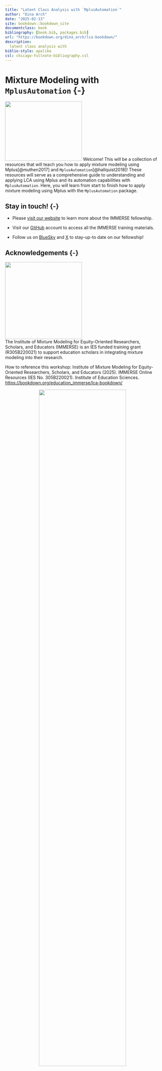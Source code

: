 ```yaml
--- 
title: "Latent Class Analysis with `MplusAutomation`"
author: "Dina Arch"
date: "2025-02-13"
site: bookdown::bookdown_site
documentclass: book
bibliography: [book.bib, packages.bib]
url: "https://bookdown.org/dina_arch/lca-bookdown/"
description: 
  latent class analysis with 
biblio-style: apalike
csl: chicago-fullnote-bibliography.csl
---
```


# Mixture Modeling with `MplusAutomation` {-}

<img src="images/immerse_hex.png" class="cover" width="250" height="193"/> Welcome! This will be a collection of resources that will teach you how to apply mixture modeling using Mplus[@muthen2017] and `MplusAutomation`[@hallquist2018]! These resources will serve as a comprehensive guide to understanding and applying LCA using Mplus and its automation capabilities with `MplusAutomation`. Here, you will learn from start to finish how to apply mixture modeling using Mplus with the `MplusAutomation` package.

## Stay in touch! {-}

-   Please [visit our website](https://immerse.education.ucsb.edu/) to learn more about the IMMERSE fellowship.

-   Visit our [GitHub](https://github.com/immerse-ucsb) account to access all the IMMERSE training materials.

-   Follow us on [BlueSky](https://bsky.app/profile/immerse-ucsb.bsky.social) and [X](https://twitter.com/IMMERSE_UCSB) to stay-up-to date on our fellowship!


## Acknowledgements {-}

<div><img src="images/ies_logo.jpg" class="cover" width = "250" /></div>The Institute of Mixture Modeling for Equity-Oriented Researchers, Scholars, and Educators (IMMERSE) is an IES funded training grant (R305B220021) to support education scholars in integrating mixture modeling into their research.

How to reference this workshop: Institute of Mixture Modeling for Equity-Oriented Researchers, Scholars, and Educators (2025).
IMMERSE Online Resources (IES No. 305B220021).
Institute of Education Sciences.
<https://bookdown.org/education_immerse/lca-bookdown/>

<div style="text-align: center;"><img src="images/ucsb_logo.png" width="75%" /></div>

<!--chapter:end:index.Rmd-->

---
editor_options:
  markdown:
    wrap: sentence
---




# Introduction to R and RStudio

------------------------------------------------------------------------

This walkthrough is presented by the IMMERSE team and will go through some common tasks carried out in R.
There are many free resources available to get started with R and RStudio.
One of our favorites is [*R for Data Science*](https://r4ds.had.co.nz/).

------------------------------------------------------------------------

-   *R*[@rcore2017] is a free, open-source programming language and environment widely used for statistical computing, data analysis, and data visualization.

-   *RStudio*[@rstudio2020] is an integrated development environment (IDE) for R, providing an intuitive interface that makes coding, visualization, and project management more accessible.

-   *Mplus*[@muthen2017] is a statistical modeling program used for analyzing complex data, such as latent variable models, structural equation modeling, and growth modeling.
    This book uses an R package called `MplusAutomation` to automate the process of running models, extracting results, and generating data visualizations.

------------------------------------------------------------------------

## Installation

------------------------------------------------------------------------

### Step 0: Install R, RStudio, and Mplus

[Here](https://posit.co/download/rstudio-desktop/) you will find a guide to installing both R and R Studio.
You can also install Mplus [here](https://www.statmodel.com/orderonline/).

*Note*: The installation of Mplus requires a paid license with the mixture add-on.
IMMERSE fellows will be given their own copy of Mplus for use during the one year training.

------------------------------------------------------------------------

## Set-up

------------------------------------------------------------------------

### Step 1: Create a new R-project in RStudio

R-projects help us organize our folders , filepaths, and scripts.
To create a new R project:

-   File --\> New Project...

Click "New Directory" --\> New Project --\> Name your project

### Step 2: Create an R-markdown document

An R-markdown file provides an authoring framework for data science that allows us to organize our reports using texts and code chunks.
This document you are reading was made using R-markdown!

To create an R-markdown:

-   File --\> New File --\> R Markdown...

In the window that pops up, give the R-markdown a title such as "**Introduction to R and RStudio**" Click "OK." You should see a new markdown with some example text and code chunks.
We want a clean document to start off with so delete everything from line 10 down.
Go ahead and save this document in your R Project folder.

### Step 3: Load packages

Your first code chunk in any given markdown should be the packages you will be using.
To insert a code chunk, etiher use the keyboard shortcut ctrl + alt + i or Code --\> Insert Chunk or click the green box with the letter C on it.
There are a few packages we want our markdown to read in:


``` r
library(psych) # describe()
library(here) #helps with filepaths
library(gt) # create tables
library(tidyverse) #collection of R packages designed for data science
```

As a reminder, if a function does not work and you receive an error like this: `could not find function "random_function"`; or if you try to load a package and you receive an error like this: `` there is no package called `random_package` `` , then you will need to install the package using `install.packages("random_package")` in the console (the bottom-left window in R studio).
Once you have installed the package you will *never* need to install it again, however you must *always* load in the packages at the beginning of your R markdown using `library(random_package)`, as shown in this document.

The style of code and package we will be using is called [`tidyverse`](https://www.tidyverse.org/)[@wickham2019] .
Most functions are within the `tidyverse` package and if not, I've indicated the packages used in the code chunk above.

------------------------------------------------------------------------

## Explore the data

------------------------------------------------------------------------

### Step 4: Read in data

To demonstrate mixture modeling in the training program and online resource components of the IES grant we utilize the *Civil Rights Data Collection (CRDC)* (CRDC) data repository.
The CRDC is a federally mandated school-level data collection effort that occurs every other year.
This public data is currently available for selected latent class indicators across 4 years (2011, 2013, 2015, 2017) and all US states.
In this example, we use the Arizona state sample.
We utilize six focal indicators which constitute the latent class model in our example; three variables which report on harassment/bullying in schools based on disability, race, or sex, and three variables on full-time equivalent school staff hires (counselor, psychologist, law enforcement).
This data source also includes covariates on a variety of subjects and distal outcomes reported in 2018 such as math/reading assessments and graduation rates.

\begin{table}[!t]
\caption*{
{\large LCA indicators\textsuperscript{\textit{1}}}
} 
\fontsize{12.0pt}{14.4pt}\selectfont
\begin{tabular*}{0.75\linewidth}{@{\extracolsep{\fill}}lll}
\toprule
Name & Label & Values \\ 
\midrule\addlinespace[2.5pt]
leaid & District Identification Code &  \\ 
ncessch & School Identification Code &  \\ 
report\_dis & Number of students harassed or bullied on the basis of disability & 0 = No reported incidents, 1 = At least one reported incident \\ 
report\_race & Number of students harassed or bullied on the basis of race, color, or national origin & 0 = No reported incidents, 1 = At least one reported incident \\ 
report\_sex & Number of students harassed or bullied on the basis of sex & 0 = No reported incidents, 1 = At least one reported incident \\ 
counselors\_fte & Number of full time equivalent counselors hired as school staff & 0 = No staff present, 1 = At least one staff present \\ 
report\_sex & Number of full time equivalent psychologists hired as school staff & 0 = No staff present, 1 = At least one staff present \\ 
counselors\_fte & Number of full time equivalent law enforcement officers hired as school staff & 0 = No staff present, 1 = At least one staff present \\ 
\bottomrule
\end{tabular*}
\begin{minipage}{\linewidth}
\textsuperscript{\textit{1}}Civil Rights Data Collection (CRDC)\\
\end{minipage}
\end{table}


**To read in data in R**:


``` r
data <- read_csv(here("data", "crdc_lca_data.csv")) 
```

**Ways to view data in R**:

1. click on the data in your Global Environment (upper right pane) or use...


``` r
View(data)
```

2. `summary()` gives basic summary statistics & shows number of NA values (great for checking that data has been read in correctly)


``` r
summary(data)
#>     leaid             ncessch            report_dis    
#>  Length:2027        Length:2027        Min.   :0.0000  
#>  Class :character   Class :character   1st Qu.:0.0000  
#>  Mode  :character   Mode  :character   Median :0.0000  
#>                                        Mean   :0.0425  
#>                                        3rd Qu.:0.0000  
#>                                        Max.   :1.0000  
#>                                        NA's   :27      
#>   report_race      report_sex   counselors_fte  
#>  Min.   :0.000   Min.   :0.00   Min.   :0.0000  
#>  1st Qu.:0.000   1st Qu.:0.00   1st Qu.:0.0000  
#>  Median :0.000   Median :0.00   Median :0.0000  
#>  Mean   :0.103   Mean   :0.17   Mean   :0.4595  
#>  3rd Qu.:0.000   3rd Qu.:0.00   3rd Qu.:1.0000  
#>  Max.   :1.000   Max.   :1.00   Max.   :1.0000  
#>  NA's   :27      NA's   :27     NA's   :27      
#>    psych_fte         law_fte      
#>  Min.   :0.0000   Min.   :0.0000  
#>  1st Qu.:0.0000   1st Qu.:0.0000  
#>  Median :0.0000   Median :0.0000  
#>  Mean   :0.4742   Mean   :0.1255  
#>  3rd Qu.:1.0000   3rd Qu.:0.0000  
#>  Max.   :1.0000   Max.   :1.0000  
#>  NA's   :30       NA's   :27
```

3. `names()` provides a list of column names. Very useful if you don't have them memorized!


``` r
names(data)
#> [1] "leaid"          "ncessch"        "report_dis"    
#> [4] "report_race"    "report_sex"     "counselors_fte"
#> [7] "psych_fte"      "law_fte"
```

4. head() prints the top 6 rows of the dataframe


``` r
head(data)
#> # A tibble: 6 x 8
#>   leaid   ncessch      report_dis report_race report_sex
#>   <chr>   <chr>             <dbl>       <dbl>      <dbl>
#> 1 0400001 040000100120          0           0          0
#> 2 0400001 040000100616          0           0          1
#> 3 0400001 040000101204          0           0          1
#> 4 0400001 040000101871          0           1          1
#> 5 0400001 040000101872          0           0          0
#> 6 0400001 040000102344          0           0          0
#> # i 3 more variables: counselors_fte <dbl>,
#> #   psych_fte <dbl>, law_fte <dbl>
```


### Step 5: Descriptive Statistics

Let's look at descriptive statistics for each variable.
Because looking at the ID variables' (`leaid`) and (`necessch`) descriptives is unnecessary, we use `select()` to remove the variable by using the minus (`-`) sign:


``` r
data %>% 
  select(-leaid, -ncessch) %>% 
  summary()
#>    report_dis      report_race      report_sex  
#>  Min.   :0.0000   Min.   :0.000   Min.   :0.00  
#>  1st Qu.:0.0000   1st Qu.:0.000   1st Qu.:0.00  
#>  Median :0.0000   Median :0.000   Median :0.00  
#>  Mean   :0.0425   Mean   :0.103   Mean   :0.17  
#>  3rd Qu.:0.0000   3rd Qu.:0.000   3rd Qu.:0.00  
#>  Max.   :1.0000   Max.   :1.000   Max.   :1.00  
#>  NA's   :27       NA's   :27      NA's   :27    
#>  counselors_fte     psych_fte         law_fte      
#>  Min.   :0.0000   Min.   :0.0000   Min.   :0.0000  
#>  1st Qu.:0.0000   1st Qu.:0.0000   1st Qu.:0.0000  
#>  Median :0.0000   Median :0.0000   Median :0.0000  
#>  Mean   :0.4595   Mean   :0.4742   Mean   :0.1255  
#>  3rd Qu.:1.0000   3rd Qu.:1.0000   3rd Qu.:0.0000  
#>  Max.   :1.0000   Max.   :1.0000   Max.   :1.0000  
#>  NA's   :27       NA's   :30       NA's   :27
```

Alternatively, we can use the `psych::describe()` function to give more information:


``` r
data %>% 
  select(-leaid, -ncessch) %>% 
  describe()
#>                vars    n mean   sd median trimmed mad min
#> report_dis        1 2000 0.04 0.20      0    0.00   0   0
#> report_race       2 2000 0.10 0.30      0    0.00   0   0
#> report_sex        3 2000 0.17 0.38      0    0.09   0   0
#> counselors_fte    4 2000 0.46 0.50      0    0.45   0   0
#> psych_fte         5 1997 0.47 0.50      0    0.47   0   0
#> law_fte           6 2000 0.13 0.33      0    0.03   0   0
#>                max range skew kurtosis   se
#> report_dis       1     1 4.53    18.55 0.00
#> report_race      1     1 2.61     4.82 0.01
#> report_sex       1     1 1.76     1.08 0.01
#> counselors_fte   1     1 0.16    -1.97 0.01
#> psych_fte        1     1 0.10    -1.99 0.01
#> law_fte          1     1 2.26     3.11 0.01
```

What if we want to look at a subset of the data?
For example, what if we want to subset the data to observe a specific school district?
(`leaid`) We can use `tidyverse::filter()` to subset the data using certain criteria.


``` r
data %>% 
  filter(leaid == "0408800") %>% 
  describe() 
#>                vars  n  mean    sd median trimmed   mad min
#> leaid*            1 86  1.00  0.00    1.0    1.00  0.00   1
#> ncessch*          2 86 43.50 24.97   43.5   43.50 31.88   1
#> report_dis        3 86  0.05  0.21    0.0    0.00  0.00   0
#> report_race       4 86  0.15  0.36    0.0    0.07  0.00   0
#> report_sex        5 86  0.19  0.39    0.0    0.11  0.00   0
#> counselors_fte    6 86  0.95  0.21    1.0    1.00  0.00   0
#> psych_fte         7 86  0.19  0.39    0.0    0.11  0.00   0
#> law_fte           8 86  0.14  0.35    0.0    0.06  0.00   0
#>                max range  skew kurtosis   se
#> leaid*           1     0   NaN      NaN 0.00
#> ncessch*        86    85  0.00    -1.24 2.69
#> report_dis       1     1  4.23    16.10 0.02
#> report_race      1     1  1.91     1.68 0.04
#> report_sex       1     1  1.59     0.52 0.04
#> counselors_fte   1     1 -4.23    16.10 0.02
#> psych_fte        1     1  1.59     0.52 0.04
#> law_fte          1     1  2.04     2.21 0.04


#You can use any operator to filter: >, <, ==, >=, etc.
```

Since we have binary data (0,1), it would be helpful to look at the proportions:


``` r
data %>% 
  drop_na() %>% 
  pivot_longer(report_dis:law_fte, names_to = "variable") %>% 
  group_by(variable) %>% 
  summarise(prop = sum(value)/n(),
            n = n()) %>%
  arrange(desc(prop))
#> # A tibble: 6 x 3
#>   variable         prop     n
#>   <chr>           <dbl> <int>
#> 1 psych_fte      0.481   1970
#> 2 counselors_fte 0.459   1970
#> 3 report_sex     0.173   1970
#> 4 law_fte        0.127   1970
#> 5 report_race    0.105   1970
#> 6 report_dis     0.0431  1970
```

<div style="text-align: center;"><img src="images/ucsb_logo.png" width="75%" /></div>

<!--chapter:end:01-intro-r.Rmd-->





# Introduction to `MplusAutomation`

---

 `MplusAutomation`[@hallquist2018] is designed to streamline the use of Mplus, a powerful statistical software for modeling complex data developed by Muthen and Muten (https://www.statmodel.com). With `MplusAutomation`, researchers can automate the process of estimating latent variable models, running batches of models, extracting results, and generating data visualizations - all within the R environment. 

--- 

**WHAT?**

-   `MplusAutomation` is an `R` package
-   It "wraps around" the `Mplus` program
-   Requires both `R` & `Mplus` software
-   Requires learning some basics of 2 programming languages
-   Car metaphor: R/Rstudio is the *steering wheel or dashboard* & Mplus is the *engine*

---

**WHY?**

-   `MplusAutomation` can provide clearly organized work procedures in which every research decision can be documented in a single place
-   Increase reproducibility, organization, efficiency, and transparency

---

**HOW?**

-   The interface for MplusAutomation is entirely within R-Studio. You do not need to open Mplus
-   The code presented will be very repetitive by design

---

Below is a template for `mplusObject()` & `mplusModeler()` functions. Use this template to run statistical models with Mplus. 


``` r
m_template  <- mplusObject(
  
  TITLE = 
    "", 
  
  VARIABLE = 
    "",
  
  ANALYSIS = 
    "",
  
  PLOT = 
    "",
  
  OUTPUT = 
    "",
 
  usevariables = colnames(), 
  rdata =  )

m_template_fit <- mplusModeler(m_template, 
                  dataout=here("", ".dat"),
                  modelout=here("", ".inp"),
                  check=TRUE, run = TRUE, hashfilename = FALSE)

```


<div style="text-align: center;"><img src="images/ucsb_logo.png" width="75%" /></div>


<!--chapter:end:02-intro-mplusautomation.Rmd-->





# LCA Enumeration

------------------------------------------------------------------------

Example: Bullying in Schools

------------------------------------------------------------------------

To demonstrate mixture modeling in the training program and online resource components of the IES grant we utilize the *Civil Rights Data Collection (CRDC)*[@usdoe2014] data repository.
The CRDC is a federally mandated school-level data collection effort that occurs every other year.
This public data is currently available for selected latent class indicators across 4 years (2011, 2013, 2015, 2017) and all US states.
In this example, we use the Arizona state sample.
We utilize six focal indicators which constitute the latent class model in our example; three variables which report on harassment/bullying in schools based on disability, race, or sex, and three variables on full-time equivalent school staff hires (counselor, psychologist, law enforcement).
This data source also includes covariates on a variety of subjects and distal outcomes reported in 2018 such as math/reading assessments and graduation rates.

------------------------------------------------------------------------

Load packages


``` r
library(tidyverse)
library(haven)
library(glue)
library(MplusAutomation)
library(here)
library(janitor)
library(gt)
library(cowplot)
library(DiagrammeR) 
```

## Variable Description

\begin{table}[!t]
\caption*{
{\large LCA indicators\textsuperscript{\textit{1}}}
} 
\fontsize{12.0pt}{14.4pt}\selectfont
\begin{tabular*}{0.75\linewidth}{@{\extracolsep{\fill}}lll}
\toprule
Name & Label & Values \\ 
\midrule\addlinespace[2.5pt]
leaid & District Identification Code &  \\ 
ncessch & School Identification Code &  \\ 
report\_dis & Number of students harassed or bullied on the basis of disability & 0 = No reported incidents, 1 = At least one reported incident \\ 
report\_race & Number of students harassed or bullied on the basis of race, color, or national origin & 0 = No reported incidents, 1 = At least one reported incident \\ 
report\_sex & Number of students harassed or bullied on the basis of sex & 0 = No reported incidents, 1 = At least one reported incident \\ 
counselors\_fte & Number of full time equivalent counselors hired as school staff & 0 = No staff present, 1 = At least one staff present \\ 
psych\_fte & Number of full time equivalent psychologists hired as school staff & 0 = No staff present, 1 = At least one staff present \\ 
law\_fte & Number of full time equivalent law enforcement officers hired as school staff & 0 = No staff present, 1 = At least one staff present \\ 
\bottomrule
\end{tabular*}
\begin{minipage}{\linewidth}
\textsuperscript{\textit{1}}Civil Rights Data Collection (CRDC)\\
\end{minipage}
\end{table}



------------------------------------------------------------------------

**Variables have been transformed to be dichotomous indicators using the following coding strategy**

Harassment and bullying count variables are recoded `1` if the school reported at least one incident of harassment (`0` indicates no reported incidents).
On the original scale reported by the CDRC staff variables for full time equivalent employees (FTE) are represented as `1` and part time employees are represented by values between `1` and `0`.
Schools with greater than one staff of the designated type are represented by values greater than 1.
All values greater than zero were recorded as `1s` (e.g., `.5`, `1`,`3`) indicating that the school has a staff present on campus at least part time.
Schools with no staff of the designated type are indicated as `0` for the dichotomous variable.

------------------------------------------------------------------------


\begin{center}\includegraphics{03-enumeration_files/figure-latex/unnamed-chunk-3-1} \end{center}

------------------------------------------------------------------------

## Prepare Data


``` r
df_bully <- read_csv(here("data", "crdc_lca_data.csv")) %>% 
  clean_names() %>% 
  dplyr::select(report_dis, report_race, report_sex, counselors_fte, psych_fte, law_fte) 
```

------------------------------------------------------------------------

## Descriptive Statistics


``` r
# Set up data to find proportions of binary indicators
ds <- df_bully %>% 
  pivot_longer(c(report_dis, report_race, report_sex, counselors_fte, psych_fte, law_fte), names_to = "variable") 


# Create table of variables and counts, then find proportions and round to 3 decimal places
prop_df <- ds %>%
  count(variable, value) %>%
  group_by(variable) %>%
  mutate(prop = n / sum(n)) %>%
  ungroup() %>%
  mutate(prop = round(prop, 3))


# Make it a gt() table
prop_table <- prop_df %>% 
  gt(groupname_col = "variable", rowname_col = "value") %>%
  tab_stubhead(label = md("*Values*")) %>%
  tab_header(
    md(
      "Variable Proportions"
    )
  ) %>%
  cols_label(
    variable = md("*Variable*"),
    value = md("*Value*"),
    n = md("*N*"),
    prop = md("*Proportion*")
  ) 
  
prop_table
```

\begin{table}[!t]
\caption*{
{\large Variable Proportions}
} 
\fontsize{12.0pt}{14.4pt}\selectfont
\begin{tabular*}{\linewidth}{@{\extracolsep{\fill}}l|rr}
\toprule
\emph{Values} & \emph{N} & \emph{Proportion} \\ 
\midrule\addlinespace[2.5pt]
\multicolumn{3}{l}{counselors\_fte} \\[2.5pt] 
\midrule\addlinespace[2.5pt]
0 & 1081 & 0.533 \\ 
1 & 919 & 0.453 \\ 
NA & 27 & 0.013 \\ 
\midrule\addlinespace[2.5pt]
\multicolumn{3}{l}{law\_fte} \\[2.5pt] 
\midrule\addlinespace[2.5pt]
0 & 1749 & 0.863 \\ 
1 & 251 & 0.124 \\ 
NA & 27 & 0.013 \\ 
\midrule\addlinespace[2.5pt]
\multicolumn{3}{l}{psych\_fte} \\[2.5pt] 
\midrule\addlinespace[2.5pt]
0 & 1050 & 0.518 \\ 
1 & 947 & 0.467 \\ 
NA & 30 & 0.015 \\ 
\midrule\addlinespace[2.5pt]
\multicolumn{3}{l}{report\_dis} \\[2.5pt] 
\midrule\addlinespace[2.5pt]
0 & 1915 & 0.945 \\ 
1 & 85 & 0.042 \\ 
NA & 27 & 0.013 \\ 
\midrule\addlinespace[2.5pt]
\multicolumn{3}{l}{report\_race} \\[2.5pt] 
\midrule\addlinespace[2.5pt]
0 & 1794 & 0.885 \\ 
1 & 206 & 0.102 \\ 
NA & 27 & 0.013 \\ 
\midrule\addlinespace[2.5pt]
\multicolumn{3}{l}{report\_sex} \\[2.5pt] 
\midrule\addlinespace[2.5pt]
0 & 1660 & 0.819 \\ 
1 & 340 & 0.168 \\ 
NA & 27 & 0.013 \\ 
\bottomrule
\end{tabular*}
\end{table}


Save as image


``` r
gtsave(prop_table, here("figures", "prop_table.png"))
```

------------------------------------------------------------------------

## Enumeration

This code uses the `mplusObject` function in the `MplusAutomation` package and saves all model runs in the `enum` folder.


``` r

lca_6  <- lapply(1:6, function(k) {
  lca_enum  <- mplusObject(
      
    TITLE = glue("{k}-Class"), 
  
    VARIABLE = glue(
    "categorical = report_dis-law_fte; 
     usevar = report_dis-law_fte;
     classes = c({k}); "),
  
  ANALYSIS = 
   "estimator = mlr; 
    type = mixture;
    starts = 200 100; 
    processors = 10;",
  
  OUTPUT = "sampstat residual tech11 tech14;",
  
  PLOT = 
    "type = plot3; 
    series = report_dis-law_fte(*);",
  
  usevariables = colnames(df_bully),
  rdata = df_bully)

lca_enum_fit <- mplusModeler(lca_enum, 
                            dataout=glue(here("enum", "bully.dat")),
                            modelout=glue(here("enum", "c{k}_bully.inp")) ,
                            check=TRUE, run = TRUE, hashfilename = FALSE)
})

```

**IMPORTANT**: Before moving forward, make sure to open each output document to ensure models were estimated normally. 

------------------------------------------------------------------------

## Table of Fit

First, extract data:


``` r
# 
output_bully <- readModels(here("enum"), filefilter = "bully", quiet = TRUE)

enum_extract <- LatexSummaryTable(
  output_bully,
  keepCols = c(
    "Title",
    "Parameters",
    "LL",
    "BIC",
    "aBIC",
    "BLRT_PValue",
    "T11_VLMR_PValue",
    "Observations"
  ),
  sortBy = "Title"
) 


allFit <- enum_extract %>%
  mutate(CAIC = -2 * LL + Parameters * (log(Observations) + 1)) %>%
  mutate(AWE = -2 * LL + 2 * Parameters * (log(Observations) + 1.5)) %>%
  mutate(SIC = -.5 * BIC) %>%
  mutate(expSIC = exp(SIC - max(SIC))) %>%
  mutate(BF = exp(SIC - lead(SIC))) %>%
  mutate(cmPk = expSIC / sum(expSIC)) %>%
  dplyr::select(1:5, 9:10, 6:7, 13, 14) %>%
  arrange(Parameters)
```

Then, create table:


``` r
fit_table1 <- allFit %>%
  gt() %>%
  tab_header(title = md("**Model Fit Summary Table**")) %>%
  cols_label(
    Title = "Classes",
    Parameters = md("Par"),
    LL = md("*LL*"),
    T11_VLMR_PValue = "VLMR",
    BLRT_PValue = "BLRT",
    BF = md("BF"),
    cmPk = md("*cmPk*")
  ) %>%
  tab_footnote(
    footnote = md(
      "*Note.* Par = Parameters; *LL* = model log likelihood;
BIC = Bayesian information criterion;
aBIC = sample size adjusted BIC; CAIC = consistent Akaike information criterion;
AWE = approximate weight of evidence criterion;
BLRT = bootstrapped likelihood ratio test p-value;
VLMR = Vuong-Lo-Mendell-Rubin adjusted likelihood ratio test p-value;
*cmPk* = approximate correct model probability."
    ),
locations = cells_title()
  ) %>%
  tab_options(column_labels.font.weight = "bold") %>%
  fmt_number(c(3:7),
             decimals = 2) %>%
  sub_missing(1:11,
              missing_text = "--") %>%
  fmt(
    c(8:9, 11),
    fns = function(x)
      ifelse(x < 0.001, "<.001",
             scales::number(x, accuracy = .01))
  ) %>%
  fmt(
    10,
    fns = function (x)
      ifelse(x > 100, ">100",
             scales::number(x, accuracy = .01))
  ) %>%  
  tab_style(
    style = list(
      cell_text(weight = "bold")
      ),
    locations = list(cells_body(
     columns = BIC,
     row = BIC == min(BIC[c(1:6)]) # Change this to the number of classes you are evaluating
    ),
    cells_body(
     columns = aBIC,
     row = aBIC == min(aBIC[1:6])
    ),
    cells_body(
     columns = CAIC,
     row = CAIC == min(CAIC[1:6])
    ),
    cells_body(
     columns = AWE,
     row = AWE == min(AWE[1:6])
    ),
    cells_body(
     columns = cmPk,
     row =  cmPk == max(cmPk[1:6])
     ),    
    cells_body(
     columns = BF,
     row =  BF > 10),
    cells_body( 
     columns =  T11_VLMR_PValue,
     row =  ifelse(T11_VLMR_PValue < .05 & lead(T11_VLMR_PValue) > .05, T11_VLMR_PValue < .05, NA)),
    cells_body(
     columns =  BLRT_PValue,
     row =  ifelse(BLRT_PValue < .05 & lead(BLRT_PValue) > .05, BLRT_PValue < .05, NA))
  )
)

fit_table1
```

\begin{table}[!t]
\caption*{
{\large \textbf{Model Fit Summary Table}\textsuperscript{\textit{1}}}
} 
\fontsize{12.0pt}{14.4pt}\selectfont
\begin{tabular*}{\linewidth}{@{\extracolsep{\fill}}lrrrrrrrrrr}
\toprule
Classes & Par & \emph{LL} & BIC & aBIC & CAIC & AWE & BLRT & VLMR & BF & \emph{cmPk} \\ 
\midrule\addlinespace[2.5pt]
1-Class & 6 & -5,443.41 & 10,932.50 & 10,913.44 & 10,938.50 & 10,996.19 & – & – & 0.00 & <.001 \\ 
2-Class & 13 & -5,194.14 & 10,487.26 & 10,445.96 & 10,500.26 & 10,625.24 & <.001 & <.001 & 0.00 & <.001 \\ 
3-Class & 20 & -5,122.48 & {\bfseries 10,397.24} & {\bfseries 10,333.70} & {\bfseries 10,417.24} & {\bfseries 10,609.53} & <.001 & <.001 & {\bfseries >100} & {\bfseries 1.00} \\ 
4-Class & 27 & -5,111.76 & 10,429.10 & 10,343.32 & 10,456.10 & 10,715.69 & {\bfseries <.001} & {\bfseries 0.01} & {\bfseries >100} & <.001 \\ 
5-Class & 34 & -5,105.59 & 10,470.07 & 10,362.04 & 10,504.06 & 10,830.95 & 0.29 & 0.18 & {\bfseries >100} & <.001 \\ 
6-Class & 41 & -5,099.88 & 10,511.95 & 10,381.69 & 10,552.95 & 10,947.14 & 0.38 & 0.18 & – & <.001 \\ 
\bottomrule
\end{tabular*}
\begin{minipage}{\linewidth}
\textsuperscript{\textit{1}}\emph{Note.} Par = Parameters; \emph{LL} = model log likelihood;
BIC = Bayesian information criterion;
aBIC = sample size adjusted BIC; CAIC = consistent Akaike information criterion;
AWE = approximate weight of evidence criterion;
BLRT = bootstrapped likelihood ratio test p-value;
VLMR = Vuong-Lo-Mendell-Rubin adjusted likelihood ratio test p-value;
\emph{cmPk} = approximate correct model probability.\\
\end{minipage}
\end{table}


------------------------------------------------------------------------

Save table


``` r
gtsave(fit_table1, here("figures", "fit_table.png"))
```

------------------------------------------------------------------------

## Information Criteria Plot


``` r
allFit %>%
  dplyr::select(2:7) %>%
  rowid_to_column() %>%
  pivot_longer(`BIC`:`AWE`,
               names_to = "Index",
               values_to = "ic_value") %>%
  mutate(Index = factor(Index,
                        levels = c ("AWE", "CAIC", "BIC", "aBIC"))) %>%
  ggplot(aes(
    x = rowid,
    y = ic_value,
    color = Index,
    shape = Index,
    group = Index,
    lty = Index
  )) +
  geom_point(size = 2.0) + geom_line(linewidth = .8) +
  scale_x_continuous(breaks = 1:nrow(allFit)) +
  scale_colour_grey(end = .5) +
  theme_cowplot() +
  labs(x = "Number of Classes", y = "Information Criteria Value", title = "Information Criteria") +
  theme(
    text = element_text(family = "serif", size = 12),
    legend.text = element_text(family="serif", size=12),
    legend.key.width = unit(3, "line"),
    legend.title = element_blank(),
    legend.position = "top"  
  )
```

![](03-enumeration_files/figure-latex/unnamed-chunk-11-1.pdf)<!-- --> 

------------------------------------------------------------------------

Save figure


``` r
ggsave(here("figures", "info_criteria.png"), dpi=300, height=5, width=7, units="in")
```

------------------------------------------------------------------------

## Compare Class Solutions

Compare probability plots for $K = 1:6$ class solutions


``` r
model_results <- data.frame()

for (i in 1:length(output_bully)) {
  
  temp <- output_bully[[i]]$parameters$probability.scale %>%                                       
    mutate(model = paste(i,"-Class Model"))                                                  
  
  model_results <- rbind(model_results, temp)
}

rm(temp)

compare_plot <-
  model_results %>%
  filter(category == 2) %>%
  dplyr::select(est, model, LatentClass, param) %>%
  mutate(param = as.factor(str_to_lower(param))) 

compare_plot$param <- fct_inorder(compare_plot$param)

ggplot(
  compare_plot,
  aes(
    x = param,
    y = est,
    color = LatentClass,
    shape = LatentClass,
    group = LatentClass,
    lty = LatentClass
  )
) +
  geom_point() + 
  geom_line() +
  scale_colour_viridis_d() +
  facet_wrap( ~ model, ncol = 2) +
  labs(title = "Bullying Items",
       x = " ", y = "Probability") +
  theme_minimal() +
  theme(panel.grid.major.y = element_blank(),
                          axis.text.x = element_text(angle = -45, hjust = -.1))                            
```

![](03-enumeration_files/figure-latex/unnamed-chunk-13-1.pdf)<!-- --> 

------------------------------------------------------------------------

Save figure:


``` r
ggsave(here("figures", "compare_kclass_plot.png"), dpi=300, height=5, width=7, units="in")
```

------------------------------------------------------------------------

## 3-Class Probability Plot

Use the `plot_lca` function provided in the folder to plot the item probability plot. This function requires one argument:
- `model_name`: The name of the Mplus `readModels` object (e.g., `output_bully$c3_bully.out`)


``` r
source("plot_lca.txt")

plot_lca(model_name = output_bully$c3_bully.out)
```

![](03-enumeration_files/figure-latex/unnamed-chunk-15-1.pdf)<!-- --> 

------------------------------------------------------------------------

Save figure:


``` r
ggsave(here("figures", "C3_bully_LCA_Plot.png"), dpi="retina", height=5, width=7, units="in")
```

------------------------------------------------------------------------

## Observed Response Patterns

Save response frequencies for the 3-class model from the previous lab with `response is _____.dat` under `SAVEDATA.`


``` r

patterns  <- mplusObject(
  
  TITLE = "C3 LCA - Save response patterns", 
  
  VARIABLE = 
  "categorical = report_dis-law_fte; 
   usevar =  report_dis-law_fte;
   classes = c(3);",
  
  ANALYSIS = 
   "estimator = mlr; 
    type = mixture;
    starts = 0;
    processors = 10;
    optseed = 802779;",
  
  SAVEDATA = 
   "File=savedata.dat;
    Save=cprob;
    
    ! Code to save response frequency data 
    
    response is resp_patterns.dat;",
  
  OUTPUT = "residual patterns tech11 tech14",
  
  usevariables = colnames(df_bully),
  rdata = df_bully)

patterns_fit <- mplusModeler(patterns,
                dataout=here("mplus", "bully.dat"),
                modelout=here("mplus", "patterns.inp") ,
                check=TRUE, run = TRUE, hashfilename = FALSE)
```

------------------------------------------------------------------------

Read in observed response pattern data and relabel the columns


``` r
# Read in response frequency data that we just created:
patterns <- read_table(here("mplus", "resp_patterns.dat"),
                        col_names=FALSE, na = "*") 

# Extract the column names
names <- names(readModels(here("mplus", "patterns.out"))[['savedata']]) 

# Add the names back to the dataset
colnames(patterns) <- c("Frequency", names)  
```

Create a table with the top 5 unconditional response pattern, then top of conditional response pattern for each modal class assignment


``` r
# Order responses by highest frequency
order_highest <- patterns %>% 
  arrange(desc(Frequency)) 

# Loop `patterns` data to list top 5 conditional response patterns for each class
loop_cond  <- lapply(1:max(patterns$C), function(k) {       
order_cond <- patterns %>%                    
  filter(C == k) %>%                    
  arrange(desc(Frequency)) %>%                
  head(5)                                     
  })                                          

# Convert loop into data frame
table_data <- as.data.frame(bind_rows(loop_cond))

# Combine unconditional and conditional responses patterns
response_patterns <-  rbind(order_highest[1:5,], table_data) 
```

Finally, use `{gt}` to make a nicely formatted table


``` r
resp_table <- response_patterns %>% 
  gt() %>%
    tab_header(
    title = "Observed Response Patterns",
    subtitle = html("Response patterns, estimated frequencies, estimated posterior class probabilities and modal assignments")) %>% 
    tab_source_note(
    source_note = md("Data Source: **Civil Rights Data Collection (CRDC)**")) %>%
    cols_label(
      Frequency = html("<i>f</i><sub>r</sub>"),
    REPORT_D = "Harrassment: Disability",
    REPORT_R = "Harrassment: Race",
    REPORT_S = "Harrassment: Sex",
    COUNSELO = "Staff: Counselor",
    PSYCH_FT = "Staff: Psychologist",
    LAW_FTE = "Staff: Law Enforcement",
    CPROB1 = html("P<sub><i>k</i></sub>=1"),
    CPROB2 = html("P<sub><i>k</i></sub>=2"),
    CPROB3 = html("P<sub><i>k</i></sub>=3"),
    C = md("*k*")) %>% 
  tab_row_group(
    label = "Unconditional response patterns",
    rows = 1:5) %>%
  tab_row_group(
    label = md("*k* = 1 Conditional response patterns"),
    rows = 6:10) %>% #EDIT THESE VALUES BASED ON THE LAST COLUMN
  tab_row_group(
    label = md("*k* = 2 Conditional response patterns"),
    rows = 11:15)  %>% #EDIT THESE VALUES BASED ON THE LAST COLUMN
  tab_row_group(
    label = md("*k* = 3 Conditional response patterns"),
    rows = 16:20)  %>% #EDIT THESE VALUES BASED ON THE LAST COLUMN  
    row_group_order(
      groups = c("Unconditional response patterns",
                 md("*k* = 1 Conditional response patterns"),
                 md("*k* = 2 Conditional response patterns"),
                 md("*k* = 3 Conditional response patterns"))) %>% 
    tab_footnote(
    footnote = html(
      "<i>Note.</i> <i>f</i><sub>r</sub> = response pattern frequency; P<sub><i>k</i></sub> = posterior class probabilities"
    )
  ) %>% 
  cols_align(align = "center") %>% 
  opt_align_table_header(align = "left") %>% 
  gt::tab_options(table.font.names = "Times New Roman")

resp_table
```

\begin{table}[!t]
\caption*{
{\large Observed Response Patterns} \\ 
{\small Response patterns, estimated frequencies, estimated posterior class probabilities and modal assignments}
} 
\fontsize{12.0pt}{14.4pt}\selectfont
\begin{tabular*}{\linewidth}{@{\extracolsep{\fill}}ccccccccccc}
\toprule
<i>f</i><sub>r</sub> & Harrassment: Disability & Harrassment: Race & Harrassment: Sex & Staff: Counselor & Staff: Psychologist & Staff: Law Enforcement & P<sub><i>k</i></sub>=1 & P<sub><i>k</i></sub>=2 & P<sub><i>k</i></sub>=3 & \emph{k} \\ 
\midrule\addlinespace[2.5pt]
\multicolumn{11}{l}{Unconditional response patterns} \\[2.5pt] 
\midrule\addlinespace[2.5pt]
525 & 0 & 0 & 0 & 0 & 0 & 0 & 0.023 & 0.002 & 0.976 & 3 \\ 
299 & 0 & 0 & 0 & 0 & 1 & 0 & 0.139 & 0.007 & 0.854 & 3 \\ 
293 & 0 & 0 & 0 & 1 & 0 & 0 & 0.146 & 0.004 & 0.850 & 3 \\ 
251 & 0 & 0 & 0 & 1 & 1 & 0 & 0.541 & 0.009 & 0.449 & 1 \\ 
75 & 0 & 0 & 0 & 1 & 1 & 1 & 0.959 & 0.011 & 0.030 & 1 \\ 
\midrule\addlinespace[2.5pt]
\multicolumn{11}{l}{\emph{k} = 1 Conditional response patterns} \\[2.5pt] 
\midrule\addlinespace[2.5pt]
251 & 0 & 0 & 0 & 1 & 1 & 0 & 0.541 & 0.009 & 0.449 & 1 \\ 
75 & 0 & 0 & 0 & 1 & 1 & 1 & 0.959 & 0.011 & 0.030 & 1 \\ 
72 & 0 & 0 & 1 & 1 & 1 & 0 & 0.803 & 0.088 & 0.108 & 1 \\ 
38 & 0 & 0 & 1 & 0 & 1 & 0 & 0.431 & 0.139 & 0.430 & 1 \\ 
34 & 0 & 0 & 0 & 0 & 1 & 1 & 0.789 & 0.027 & 0.184 & 1 \\ 
\midrule\addlinespace[2.5pt]
\multicolumn{11}{l}{\emph{k} = 2 Conditional response patterns} \\[2.5pt] 
\midrule\addlinespace[2.5pt]
24 & 0 & 1 & 0 & 0 & 1 & 0 & 0.000 & 0.561 & 0.439 & 2 \\ 
20 & 0 & 1 & 1 & 0 & 1 & 0 & 0.000 & 0.981 & 0.019 & 2 \\ 
19 & 0 & 1 & 1 & 1 & 1 & 0 & 0.000 & 0.992 & 0.008 & 2 \\ 
18 & 0 & 1 & 1 & 1 & 0 & 0 & 0.000 & 0.967 & 0.033 & 2 \\ 
12 & 0 & 1 & 1 & 1 & 1 & 1 & 0.000 & 1.000 & 0.000 & 2 \\ 
\midrule\addlinespace[2.5pt]
\multicolumn{11}{l}{\emph{k} = 3 Conditional response patterns} \\[2.5pt] 
\midrule\addlinespace[2.5pt]
525 & 0 & 0 & 0 & 0 & 0 & 0 & 0.023 & 0.002 & 0.976 & 3 \\ 
299 & 0 & 0 & 0 & 0 & 1 & 0 & 0.139 & 0.007 & 0.854 & 3 \\ 
293 & 0 & 0 & 0 & 1 & 0 & 0 & 0.146 & 0.004 & 0.850 & 3 \\ 
36 & 0 & 0 & 1 & 0 & 0 & 0 & 0.117 & 0.060 & 0.823 & 3 \\ 
27 & 0 & 0 & 0 & NA & NA & NA & 0.236 & 0.006 & 0.758 & 3 \\ 
\bottomrule
\end{tabular*}
\begin{minipage}{\linewidth}
<i>Note.</i> <i>f</i><sub>r</sub> = response pattern frequency; P<sub><i>k</i></sub> = posterior class probabilities\\
Data Source: \textbf{Civil Rights Data Collection (CRDC)}\\
\end{minipage}
\end{table}


------------------------------------------------------------------------

Save table:


``` r
gtsave(resp_table, here("figures","resp_table.png"))
```

------------------------------------------------------------------------

## Classification Diagnostics

Use Mplus to calculate k-class confidence intervals (Note: Change the synax to make your chosen *k*-class model):


``` r
classification  <- mplusObject(
  
  TITLE = "C3 LCA - Calculated k-Class 95% CI",
  
  VARIABLE =
    "categorical = report_dis-law_fte;
   usevar =  report_dis-law_fte;
   classes = c(3);", 
  
  ANALYSIS =
    "estimator = ml;
    type = mixture;
    starts = 0; 
    processors = 10;
    optseed = 802779;
    bootstrap = 1000;",
  
  MODEL =
    "
  !CHANGE THIS SECTION TO YOUR CHOSEN k-CLASS MODEL
    
  %OVERALL%
  [C#1](c1);
  
  [C#2](C2);

  Model Constraint:
  New(p1 p2 p3);
  
  p1 = exp(c1)/(1+exp(c1)+exp(c2));
  p2 = exp(c2)/(1+exp(c1)+exp(c2));
  p3 = 1/(1+exp(c1)+exp(c2));",

  
  OUTPUT = "cinterval(bcbootstrap)",
  
  usevariables = colnames(df_bully),
  rdata = df_bully)

classification_fit <- mplusModeler(classification,
                dataout=here("mplus", "bully.dat"),
                modelout=here("mplus", "class.inp") ,
                check=TRUE, run = TRUE, hashfilename = FALSE)
```

*Note*: Ensure that the classes did not shift during this step (i.g., Class 1 in the enumeration run is now Class 4). Evaluate output and compare the class counts and proportions for the latent classes. Using the OPTSEED function ensures replication of the best loglikelihood value run.

------------------------------------------------------------------------

Read in the 3-class model:


``` r
# Read in the 3-class model and extract information needed
output_bully <- readModels(here("mplus", "class.out"))

# Entropy
entropy <- c(output_bully$summaries$Entropy, rep(NA, output_bully$summaries$NLatentClasses-1))

# 95% k-Class and k-class 95% Confidence Intervals
k_ci <- output_bully$parameters$ci.unstandardized %>% 
  filter(paramHeader == "New.Additional.Parameters") %>% 
  unite(CI, c(low2.5,up2.5), sep=", ", remove = TRUE) %>% 
  mutate(CI = paste0("[", CI, "]")) %>% 
  rename(kclass=est) %>% 
  dplyr::select(kclass, CI)

# AvePPk = Average Latent Class Probabilities for Most Likely Latent Class Membership (Row) by Latent Class (Column)
avePPk <- tibble(avePPk = diag(output_bully$class_counts$avgProbs.mostLikely))

# mcaPk = modal class assignment proportion 
mcaPk <- round(output_bully$class_counts$mostLikely,3) %>% 
  mutate(model = paste0("Class ", class)) %>% 
  add_column(avePPk, k_ci) %>% 
  rename(mcaPk = proportion) %>% 
  dplyr::select(model, kclass, CI, mcaPk, avePPk)

# OCCk = odds of correct classification
OCCk <- mcaPk %>% 
  mutate(OCCk = round((avePPk/(1-avePPk))/(kclass/(1-kclass)),3))

# Put everything together
class_table <- data.frame(OCCk, entropy)
```

Now, use `{gt}` to make a nicely formatted table


``` r
class_table <- class_table %>% 
  gt() %>%
    tab_header(
    title = "Model Classification Diagnostics for the 3-Class Solution") %>%
    cols_label(
      model = md("*k*-Class"),
      kclass = md("*k*-Class Proportions"),
      CI = "95% CI",
      mcaPk = html("McaP<sub>k</sub>"),
      avePPk = md("AvePP<sub>k</sub>"),
      OCCk = md("OCC<sub>k</sub>"),
      entropy = "Entropy") %>% 
    sub_missing(7,
              missing_text = "") %>%
    tab_footnote(
    footnote = html(
      "<i>Note.</i> McaP<sub>k</sub> = Modal class assignment proportion; AvePP<sub>k</sub> = Average posterior class probabilities; OCC<sub>k</sub> = Odds of correct classification; "
    )
  ) %>% 
  cols_align(align = "center") %>% 
  opt_align_table_header(align = "left") %>% 
  gt::tab_options(table.font.names = "Times New Roman")

class_table
```

\begin{table}[!t]
\caption*{
{\large Model Classification Diagnostics for the 3-Class Solution}
} 
\fontsize{12.0pt}{14.4pt}\selectfont
\begin{tabular*}{\linewidth}{@{\extracolsep{\fill}}ccccccc}
\toprule
\emph{k}-Class & \emph{k}-Class Proportions & 95\% CI & McaP<sub>k</sub> & AvePPk & OCCk & Entropy \\ 
\midrule\addlinespace[2.5pt]
Class 1 & 0.249 & [0.166, 0.329] & 0.282 & 0.675 & 6.264 & 0.635 \\ 
Class 2 & 0.106 & [0.083, 0.136] & 0.095 & 0.904 & 79.420 &  \\ 
Class 3 & 0.644 & [0.561, 0.731] & 0.623 & 0.893 & 4.614 &  \\ 
\bottomrule
\end{tabular*}
\begin{minipage}{\linewidth}
<i>Note.</i> McaP<sub>k</sub> = Modal class assignment proportion; AvePP<sub>k</sub> = Average posterior class probabilities; OCC<sub>k</sub> = Odds of correct classification; \\
\end{minipage}
\end{table}


<div style="text-align: center;"><img src="images/ucsb_logo.png" width="75%" /></div>

<!--chapter:end:03-enumeration.Rmd-->



<!--chapter:end:10-references.Rmd-->

